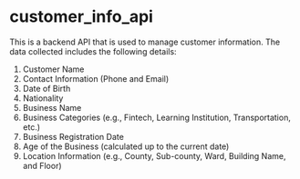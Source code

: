 # customer_info_api

This is a backend API that is used to manage customer information. The data collected includes the following details:
1. Customer Name
2. Contact Information (Phone and Email)
3. Date of Birth
4. Nationality
5. Business Name
6. Business Categories (e.g., Fintech, Learning Institution, Transportation, etc.)
7. Business Registration Date
8. Age of the Business (calculated up to the current date)
9. Location Information (e.g., County, Sub-county, Ward, Building Name, and Floor)
